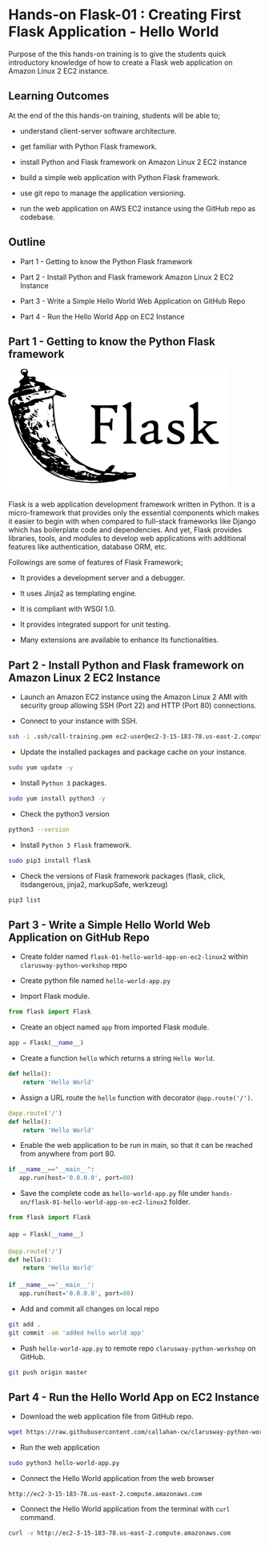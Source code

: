 # Hands-on Flask-01 : Creating First Flask Application - Hello World

Purpose of the this hands-on training is to give the students quick introductory knowledge of how to create a Flask web application on Amazon Linux 2 EC2 instance.

## Learning Outcomes

At the end of the this hands-on training, students will be able to;

- understand client-server software architecture.

- get familiar with Python Flask framework.

- install Python and Flask framework on Amazon Linux 2 EC2 instance

- build a simple web application with Python Flask framework.

- use git repo to manage the application versioning.

- run the web application on AWS EC2 instance using the GitHub repo as codebase.

## Outline

- Part 1 - Getting to know the Python Flask framework

- Part 2 - Install Python and Flask framework Amazon Linux 2 EC2 Instance

- Part 3 - Write a Simple Hello World Web Application on GitHub Repo

- Part 4 - Run the Hello World App on EC2 Instance

## Part 1 - Getting to know the Python Flask framework

![Flask](./flask.png)

Flask is a web application development framework written in Python. It is a micro-framework that provides only the essential components which makes it easier to begin with when compared to full-stack frameworks like Django which has boilerplate code and dependencies.
And yet, Flask provides libraries, tools, and modules to develop web applications with additional features like authentication, database ORM, etc.

Followings are some of features of Flask Framework;

- It provides a development server and a debugger.

- It uses Jinja2 as templating engine.

- It is compliant with WSGI 1.0.

- It provides integrated support for unit testing.

- Many extensions are available to enhance its functionalities.

## Part 2 - Install Python and Flask framework on Amazon Linux 2 EC2 Instance

- Launch an Amazon EC2 instance using the Amazon Linux 2 AMI with security group allowing SSH (Port 22) and HTTP (Port 80) connections.

- Connect to your instance with SSH.

```bash
ssh -i .ssh/call-training.pem ec2-user@ec2-3-15-183-78.us-east-2.compute.amazonaws.com
```

- Update the installed packages and package cache on your instance.

```bash
sudo yum update -y
```

- Install `Python 3` packages.

```bash
sudo yum install python3 -y
```

- Check the python3 version

```bash
python3 --version
```

- Install `Python 3 Flask` framework.

```bash
sudo pip3 install flask
```

- Check the versions of Flask framework packages (flask, click, itsdangerous, jinja2, markupSafe, werkzeug)

```bash
pip3 list
```

## Part 3 - Write a Simple Hello World Web Application on GitHub Repo

- Create folder named `flask-01-hello-world-app-on-ec2-linux2` within `clarusway-python-workshop` repo

- Create python file named `hello-world-app.py`

- Import Flask module.

```python
from flask import Flask
```

- Create an object named `app` from imported Flask module.

```python
app = Flask(__name__)
```

- Create a function `hello` which returns a string `Hello World`.

```python
def hello():
    return 'Hello World'
```

- Assign a URL route the `hello` function with decorator `@app.route('/')`.

```python
@app.route('/')
def hello():
    return 'Hello World'
```

- Enable the web application to be run in main, so that it can be reached from anywhere from port 80.

```python
if __name__=="__main__":
   app.run(host='0.0.0.0', port=80)
```

- Save the complete code as `hello-world-app.py` file under `hands-on/flask-01-hello-world-app-on-ec2-linux2` folder.

```python
from flask import Flask

app = Flask(__name__)

@app.route('/')
def hello():
    return 'Hello World'

if __name__=='__main__':
   app.run(host='0.0.0.0', port=80)
```

- Add and commit all changes on local repo

```bash
git add .
git commit -am 'added hello world app'
```

- Push `hello-world-app.py` to remote repo `clarusway-python-workshop` on GitHub.

```bash
git push origin master
```

## Part 4 - Run the Hello World App on EC2 Instance

- Download the web application file from GitHub repo.

```bash
wget https://raw.githubusercontent.com/callahan-cw/clarusway-python-workshop/master/hands-on/flask-01-hello-world-app-on-ec2-linux2/hello-world-app.py
```

- Run the web application

```bash
sudo python3 hello-world-app.py
```

- Connect the Hello World application from the web browser

```text
http://ec2-3-15-183-78.us-east-2.compute.amazonaws.com
```

- Connect the Hello World application from the terminal with `curl` command.

```bash
curl -v http://ec2-3-15-183-78.us-east-2.compute.amazonaws.com
```
